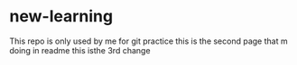# new-learning

This repo is only used by me for git practice
this is the second page that  m doing in readme
this isthe 3rd change
